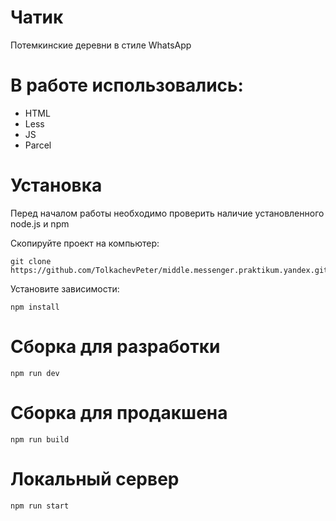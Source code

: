 # Чатик

Потемкинские деревни в стиле WhatsApp

# В работе использовались:

- HTML
- Less
- JS
- Parcel


# Установка

Перед началом работы необходимо проверить наличие установленного node.js и npm

Скопируйте проект на компьютер:

```
git clone https://github.com/TolkachevPeter/middle.messenger.praktikum.yandex.git
```

Установите зависимости:

```
npm install
```

# Сборка для разработки

```
npm run dev
```

# Сборка для продакшена

```
npm run build
```

# Локальный сервер

```
npm run start
```

